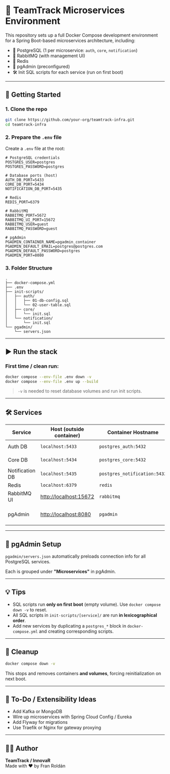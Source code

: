 # 🐳 TeamTrack Microservices Environment

This repository sets up a full Docker Compose development environment for a Spring Boot-based microservices architecture, including:

- 🐘 PostgreSQL (1 per microservice: `auth`, `core`, `notification`)
- 🐇 RabbitMQ (with management UI)
- 🧠 Redis
- 🧩 pgAdmin (preconfigured)
- 🛠 Init SQL scripts for each service (run on first boot)

---

## 🚀 Getting Started

### 1. Clone the repo

```bash
git clone https://github.com/your-org/teamtrack-infra.git
cd teamtrack-infra
```

### 2. Prepare the `.env` file

Create a `.env` file at the root:

```dotenv
# PostgreSQL credentials
POSTGRES_USER=postgres
POSTGRES_PASSWORD=postgres

# Database ports (host)
AUTH_DB_PORT=5433
CORE_DB_PORT=5434
NOTIFICATION_DB_PORT=5435

# Redis
REDIS_PORT=6379

# RabbitMQ
RABBITMQ_PORT=5672
RABBITMQ_UI_PORT=15672
RABBITMQ_USER=guest
RABBITMQ_PASSWORD=guest

# pgAdmin
PGADMIN_CONTAINER_NAME=pgadmin_container
PGADMIN_DEFAULT_EMAIL=postgres@postgres.com
PGADMIN_DEFAULT_PASSWORD=postgres
PGADMIN_PORT=8080
```

### 3. Folder Structure

```
.
├── docker-compose.yml
├── .env
├── init-scripts/
│   ├── auth/
│   │   ├── 01-db-config.sql
│   │   └── 02-user-table.sql
│   ├── core/
│   │   └── init.sql
│   └── notification/
│       └── init.sql
└── pgadmin/
    └── servers.json
```

---

## ▶️ Run the stack

### First time / clean run:

```bash
docker compose --env-file .env down -v
docker compose --env-file .env up --build
```

> `-v` is needed to reset database volumes and run init scripts.

---

## 🛠 Services

| Service        | Host (outside container)      | Container Hostname      | Notes                         |
|----------------|-------------------------------|--------------------------|-------------------------------|
| Auth DB        | `localhost:5433`              | `postgres_auth:5432`     | Database: `auth`              |
| Core DB        | `localhost:5434`              | `postgres_core:5432`     | Database: `core`              |
| Notification DB| `localhost:5435`              | `postgres_notification:5432` | Database: `notification` |
| Redis          | `localhost:6379`              | `redis`                  |                               |
| RabbitMQ UI    | [http://localhost:15672](http://localhost:15672) | `rabbitmq`        | `guest` / `guest`             |
| pgAdmin        | [http://localhost:8080](http://localhost:8080) | `pgadmin`         | Login with configured email   |

---

## 🧠 pgAdmin Setup

`pgadmin/servers.json` automatically preloads connection info for all PostgreSQL services.

Each is grouped under **"Microservices"** in pgAdmin.

---

## 💡 Tips

- SQL scripts run **only on first boot** (empty volume). Use `docker compose down -v` to reset.
- All SQL scripts in `init-scripts/[service]/` are run **in lexicographical order**.
- Add new services by duplicating a `postgres_*` block in `docker-compose.yml` and creating corresponding scripts.

---

## 🧹 Cleanup

```bash
docker compose down -v
```

This stops and removes containers **and volumes**, forcing reinitialization on next boot.

---

## 📌 To-Do / Extensibility Ideas

- Add Kafka or MongoDB
- Wire up microservices with Spring Cloud Config / Eureka
- Add Flyway for migrations
- Use Traefik or Nginx for gateway proxying

---

## 🧑‍💻 Author

**TeamTrack / InnovaR**  
Made with ❤️ by Fran Roldán
